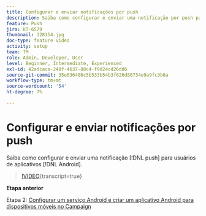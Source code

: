 ```yaml
---
title: Configurar e enviar notificações por push
description: Saiba como configurar e enviar uma notificação por push para usuários de aplicativos Android.
feature: Push
jira: KT-6579
thumbnail: 328154.jpg
doc-type: feature video
activity: setup
team: TM
role: Admin, Developer, User
level: Beginner, Intermediate, Experienced
exl-id: 42adcaca-248f-4637-88c4-f9d24cd26dd6
source-git-commit: 35e036486c5b533b54b3f626d88734e9a9fc3b8a
workflow-type: tm+mt
source-wordcount: '54'
ht-degree: 7%

---
```


# Configurar e enviar notificações por push

Saiba como configurar e enviar uma notificação [!DNL push] para usuários de aplicativos [!DNL Android].

>[!VIDEO](https://video.tv.adobe.com/v/340719?quality=12&learn=on&captions=por_br){transcript=true}

**Etapa anterior**

Etapa 2: [Configurar um serviço Android e criar um aplicativo Android para dispositivos móveis no Campaign](/help/tutorial-getting-started-with-push-notifications-for-android/configuring-an-android-service-in-campaign.md)

